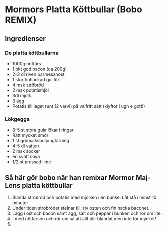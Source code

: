 # Mormors Platta Köttbullar (Bobo REMIX)

## Ingredienser

### De platta köttbullarna
- 1000g nötfärs
- 1 pkt god bacon (ca 200g)
- 2-3 dl riven parmesanost
- 1 stor finhackad gul lök
- 4 msk ströbröd
- 2 msk potatismjöl
- 3dl mjölk
- 3 ägg
- Potatis till laget runt (2 varv!) på valfritt sätt (klyftor i ugn e gott!)

### Lökgegga
- 3-5 st stora gula lökar i ringar
- Rätt mycket smör
- 1 st grönsaksbuljongtärning
- 4-5 dl vatten
- 2 msk socker
- en svätt soya
- 1/2 st pressad lime

## Så här gör bobo när han remixar Mormor Maj-Lens platta köttbullar

1) Blanda ströbröd och potatis med mjölken i en bunke. Låt stå i minst 10 minuter
2) Under tiden ströbrödet stelnar till; riv osten och fin hacka baconet.
3) Lägg i ost och bacon samt ägg, salt och peppar i bunken och rör om lite.
4) I med nötfärsen och rör om så att allt blir blandat men inte för mycket!
5) 

